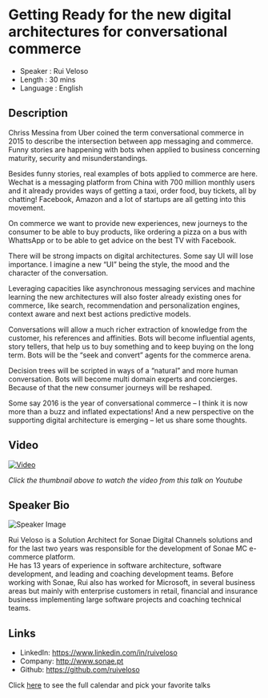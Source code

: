Getting Ready for the new digital architectures for conversational commerce
========================

* Speaker   : Rui Veloso
* Length    : 30 mins
* Language  : English

Description
-----------
Chriss Messina from Uber coined the term conversational commerce in 2015 to describe the intersection between app messaging and commerce. Funny stories are happening with bots when applied to business concerning maturity, security and misunderstandings.
 
Besides funny stories, real examples of bots applied to commerce are here. Wechat is a messaging platform from China with 700 million monthly users and it already provides ways of getting a taxi, order food, buy tickets, all by chatting! Facebook, Amazon and a lot of startups are all getting into this movement.
 
On commerce we want to provide new experiences, new journeys to the consumer to be able to buy products, like ordering a pizza on a bus with WhattsApp or to be able to get advice on the best TV with Facebook.
 
There will be strong impacts on digital architectures. Some say UI will lose importance. I imagine a new “UI” being the style, the mood and the character of the conversation. 
 
Leveraging capacities like asynchronous messaging services and machine learning the new architectures will also foster already existing ones for commerce, like search, recommendation and personalization engines, context aware and next best actions predictive models.
 
Conversations will allow a much richer extraction of knowledge from the customer, his references and affinities. Bots will become influential agents, story tellers, that help us to buy something and to keep buying on the long term. Bots will be the “seek and convert” agents for the commerce arena.
 
Decision trees will be scripted in ways of a “natural” and more human conversation. Bots will become multi domain experts and concierges. Because of that the new consumer journeys will be reshaped. 
 
Some say 2016 is the year of conversational commerce – I think it is now more than a buzz and inflated expectations! And a new perspective on the supporting digital architecture is emerging – let us share some thoughts.

Video
-----

[![Video](https://img.youtube.com/vi/mhSPCD17X5o/maxresdefault.jpg)](https://www.youtube.com/watch?v=mhSPCD17X5o)

_Click the thumbnail above to watch the video from this talk on Youtube_

Speaker Bio
-----------

![Speaker Image](https://avatars3.githubusercontent.com/u/20731979?v=3&s=400)

Rui Veloso is a Solution Architect for Sonae Digital Channels solutions and for the last two years was responsible for the development of Sonae MC e-commerce platform.  
He has 13 years of experience in software architecture, software development, and leading and coaching development teams.
Before working with Sonae, Rui also has worked for Microsoft, in several business areas but mainly with enterprise customers in retail, financial and insurance business implementing large software projects and coaching technical teams.

Links
-----

* LinkedIn: https://www.linkedin.com/in/ruiveloso
* Company: http://www.sonae.pt 
* Github: https://github.com/ruiveloso

Click [here][1] to see the full calendar and pick your favorite talks

[1]: https://pixels.camp/schedule/
